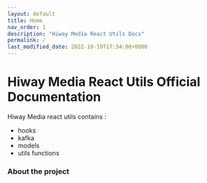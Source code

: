 ```yaml
---
layout: default
title: Home
nav_order: 1
description: "Hiway Media React Utils Docs"
permalink: /
last_modified_date: 2022-10-19T17:54:08+0000
---
```


# Hiway Media React Utils Official Documentation

Hiway Media react utils contains :

- hooks
- kafka
- models
- utils functions

### About the project

